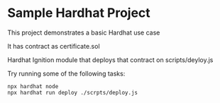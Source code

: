 # Sample Hardhat Project

This project demonstrates a basic Hardhat use case

It has contract as certificate.sol

Hardhat Ignition module that deploys that contract on scripts/deyloy.js

Try running some of the following tasks:

```shell
npx hardhat node
npx hardhat run deploy ./scrpts/deploy.js
```
